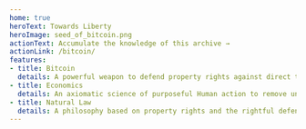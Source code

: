 ```yaml
---
home: true
heroText: Towards Liberty
heroImage: seed_of_bitcoin.png
actionText: Accumulate the knowledge of this archive →
actionLink: /bitcoin/
features:
- title: Bitcoin
  details: A powerful weapon to defend property rights against direct theft of coins and indirect theft via inflation.
- title: Economics
  details: An axiomatic science of purposeful Human action to remove uneasiness in times of uncertainty.
- title: Natural Law
  details: A philosophy based on property rights and the rightful defense there-of to enable individual prosperity.
---
```


